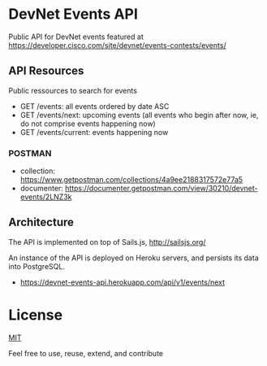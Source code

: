 # DevNet Events API

Public API for DevNet events featured at https://developer.cisco.com/site/devnet/events-contests/events/ 


## API Resources

Public ressources to search for events
- GET /events: all events ordered by date ASC
- GET /events/next: upcoming events (all events who begin after now, ie, do not comprise events happening now) 
- GET /events/current: events happening now


### POSTMAN

- collection: https://www.getpostman.com/collections/4a9ee2188317572e77a5
- documenter: https://documenter.getpostman.com/view/30210/devnet-events/2LNZ3k


## Architecture

The API is implemented on top of Sails.js, http://sailsjs.org/

An instance of the API is deployed on Heroku servers, and persists its data into PostgreSQL.
- https://devnet-events-api.herokuapp.com/api/v1/events/next


# License

[MIT](LICENSE)

Feel free to use, reuse, extend, and contribute



